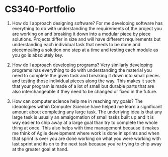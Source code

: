 # CS340-Portfolio
1. How do I approach designing software?
   For me developing software has everything to do with understanding the requirements of the project you are working on and breaking it down into a modular piece by piece solutions. Projects differ in size and will have different requirements but understanding each individual task that needs to be done and piecemealing a solution one step at a time and testing each module as you go is absolutely key.

2. How do I approach developing programs?
  Very similarly developing programs has everything to do with understanding the material you need to complete the given task and breaking it down into small pieces and testing those individual pieces along the way. This makes it such that your program is made of a lot of small but durable parts that are also interchangeable if they need to be changed or fixed in the future.
3. How can computer science help me in reaching my goals?
   The ideaologies within Computer Science have helped me learn a significant amount about completing any large task. The underlying idea is that any large task is usually an amalgomation of small tasks built up and it is way easier to chip away at a large goal than try to complete the whole thing at once. This also helps with time management because it makes me think of Agile development where work is done in sprints and when that sprint is over you are done working on what you were working with last sprint and its on to the next task because you're trying to chip away at the greater goal at hand. 
